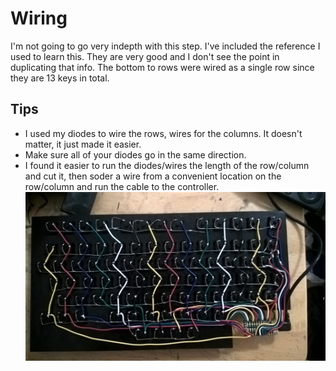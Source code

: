 # Wiring
I'm not going to go very indepth with this step. I've included the reference I used to learn this. They are very good and I don't see the point in duplicating that info. 
The bottom to rows were wired as a single row since they are 13 keys in total.

## Tips
* I used my diodes to wire the rows, wires for the columns. It doesn't matter, it just made it easier.
* Make sure all of your diodes go in the same direction.
* I found it easier to run the diodes/wires the length of the row/column and cut it, then soder a wire from a convenient location on the row/column and run the cable to the controller.
![Final Wiring Done](./Wiring.jpg)
